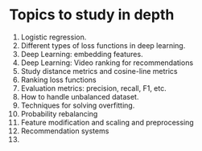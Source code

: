# Topics to study in depth
1. Logistic regression.
2. Different types of loss functions in deep learning.
3. Deep Learning: embedding features.
4. Deep Learning: Video ranking for recommendations
4. Study distance metrics and cosine-line metrics
4. Ranking loss functions
5. Evaluation metrics: precision, recall, F1, etc.
5. How to handle unbalanced dataset.
6. Techniques for solving overfitting.
7. Probability rebalancing
8. Feature modification and scaling and preprocessing
9. Recommendation systems
10. 